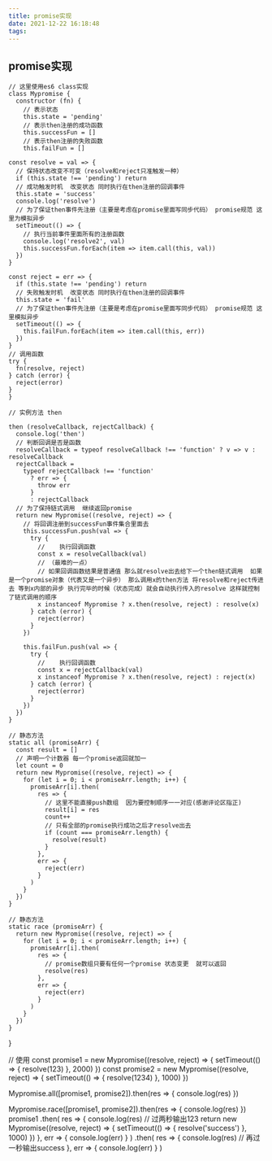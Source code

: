 ```yaml
---
title: promise实现
date: 2021-12-22 16:18:48
tags:
---
```

## promise实现
    // 这里使用es6 class实现
    class Mypromise {
      constructor (fn) {
        // 表示状态
        this.state = 'pending'
        // 表示then注册的成功函数
        this.successFun = []
        // 表示then注册的失败函数
        this.failFun = []

    const resolve = val => {
      // 保持状态改变不可变（resolve和reject只准触发一种）
      if (this.state !== 'pending') return
      // 成功触发时机  改变状态 同时执行在then注册的回调事件
      this.state = 'success'
      console.log('resolve')
      // 为了保证then事件先注册（主要是考虑在promise里面写同步代码） promise规范 这里为模拟异步
      setTimeout(() => {
        // 执行当前事件里面所有的注册函数
        console.log('resolve2', val)
        this.successFun.forEach(item => item.call(this, val))
      })
    }

    const reject = err => {
      if (this.state !== 'pending') return
      // 失败触发时机  改变状态 同时执行在then注册的回调事件
      this.state = 'fail'
      // 为了保证then事件先注册（主要是考虑在promise里面写同步代码） promise规范 这里模拟异步
      setTimeout(() => {
        this.failFun.forEach(item => item.call(this, err))
      })
    }
    // 调用函数
    try {
      fn(resolve, reject)
    } catch (error) {
      reject(error)
    }
    }

    // 实例方法 then

    then (resolveCallback, rejectCallback) {
      console.log('then')
      // 判断回调是否是函数
      resolveCallback = typeof resolveCallback !== 'function' ? v => v : resolveCallback
      rejectCallback =
        typeof rejectCallback !== 'function'
          ? err => {
            throw err
          }
          : rejectCallback
      // 为了保持链式调用  继续返回promise
      return new Mypromise((resolve, reject) => {
        // 将回调注册到successFun事件集合里面去
        this.successFun.push(val => {
          try {
            //    执行回调函数
            const x = resolveCallback(val)
            // （最难的一点）
            // 如果回调函数结果是普通值 那么就resolve出去给下一个then链式调用  如果是一个promise对象（代表又是一个异步） 那么调用x的then方法 将resolve和reject传进去 等到x内部的异步 执行完毕的时候（状态完成）就会自动执行传入的resolve 这样就控制了链式调用的顺序
            x instanceof Mypromise ? x.then(resolve, reject) : resolve(x)
          } catch (error) {
            reject(error)
          }
        })

        this.failFun.push(val => {
          try {
            //    执行回调函数
            const x = rejectCallback(val)
            x instanceof Mypromise ? x.then(resolve, reject) : reject(x)
          } catch (error) {
            reject(error)
          }
        })
      })
    }

    // 静态方法
    static all (promiseArr) {
      const result = []
      // 声明一个计数器 每一个promise返回就加一
      let count = 0
      return new Mypromise((resolve, reject) => {
        for (let i = 0; i < promiseArr.length; i++) {
          promiseArr[i].then(
            res => {
              // 这里不能直接push数组  因为要控制顺序一一对应(感谢评论区指正)
              result[i] = res
              count++
              // 只有全部的promise执行成功之后才resolve出去
              if (count === promiseArr.length) {
                resolve(result)
              }
            },
            err => {
              reject(err)
            }
          )
        }
      })
    }

    // 静态方法
    static race (promiseArr) {
      return new Mypromise((resolve, reject) => {
        for (let i = 0; i < promiseArr.length; i++) {
          promiseArr[i].then(
            res => {
              // promise数组只要有任何一个promise 状态变更  就可以返回
              resolve(res)
            },
            err => {
              reject(err)
            }
          )
        }
      })
    }
  }

  // 使用
  const promise1 = new Mypromise((resolve, reject) => {
    setTimeout(() => {
      resolve(123)
    }, 2000)
  })
  const promise2 = new Mypromise((resolve, reject) => {
    setTimeout(() => {
      resolve(1234)
    }, 1000)
  })

  Mypromise.all([promise1, promise2]).then(res => {
    console.log(res)
  })

  Mypromise.race([promise1, promise2]).then(res => {
    console.log(res)
  })
  promise1
    .then(
      res => {
        console.log(res) // 过两秒输出123
        return new Mypromise((resolve, reject) => {
          setTimeout(() => {
            resolve('success')
          }, 1000)
        })
      },
      err => {
        console.log(err)
      }
    )
    .then(
      res => {
        console.log(res) // 再过一秒输出success
      },
      err => {
        console.log(err)
      }
    )
